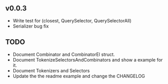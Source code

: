 ## v0.0.3
- Write test for (closest, QuerySelector, QuerySelectorAll)
- Serializer bug fix

## TODO
* Document Combinator and CombinatorEl struct.
* Document TokenizeSelectorsAndCombinators and show a example for it.
* Document Tokenizers and Selectors
* Update the the readme example and change the CHANGELOG

